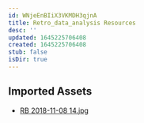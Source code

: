 ```yaml
---
id: WNjeEnBIiX3VKMDH3qjnA
title: Retro_data_analysis Resources
desc: ''
updated: 1645225706408
created: 1645225706408
stub: false
isDir: true
---
```

## Imported Assets
- [RB 2018-11-08 14.jpg](/assets/rb-2018-11-08-14.jpg)

